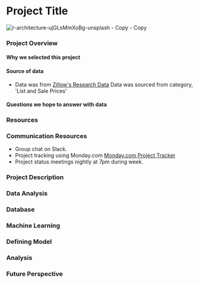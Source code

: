 

# Project Title

![r-architecture-ujGLsMmXoBg-unsplash - Copy - Copy](https://user-images.githubusercontent.com/102890151/184289324-70cc4694-fb49-44e5-acf5-2fd669545f6f.jpg)

### Project Overview

#### Why we selected this project

#### Source of data

* Data was from <a href="https://www.zillow.com/research/data/" >Zillow's Research Data</a> Data was sourced from category, 'List and Sale Prices' 


#### Questions we hope to answer with data


### Resources

### Communication Resources

* Group chat on Slack.
* Project tracking using Monday.com <a href="https://finalproject7.monday.com/boards/3094167465" >Monday.com Project Tracker</a>
* Project status meetings nightly at 7pm during week.

### Project Description

### Data Analysis

### Database

### Machine Learning

### Defining Model

### Analysis

### Future Perspective




